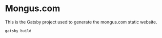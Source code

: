 # Mongus.com
This is the Gatsby project used to generate the mongus.com static website.

```
gatsby build
```